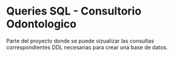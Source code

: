 # Queries SQL - Consultorio Odontologico

Parte del proyecto donde se puede vizualizar las consultas correspondientes DDL necesarias para crear una base de datos.

